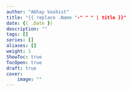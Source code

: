 ```yaml
---
author: "Abhay Vashist"
title: "{{ replace .Name "-" " " | title }}"
date: {{ .Date }}
description: ""
tags: []
series: []
aliases: []
weight: 1
ShowToc: true
TocOpen: true
draft: true
cover:
    image: ""
---
```


